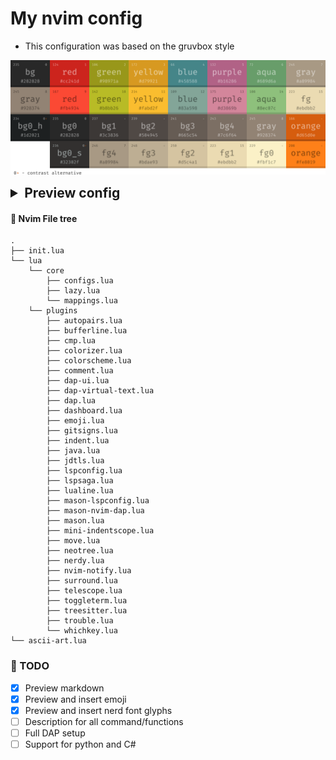# My nvim config

- This configuration was based on the gruvbox style

![gruvbox_palette](./screenshots/gruvbox_palette_dark.png)

<style>
    .summary-h2 {
        font-size: 1.5em;
        font-weight: bold;
    }
    .summary-h3 {
        font-size: 1.0em;
        font-weight: bold;
    },
</style>

<details>
    <summary class="summary-h2";>Preview config</summary>

+   <details>
        <summary class="summary-h3">Start page</summary>
        <img src="./screenshots/dashboard.png" alt="dashboard">
    </details>

+   <details>
        <summary class="summary-h3">Main file</summary>
        <img src="./screenshots/main.png" alt="main-file">
    </details>

+   <details>
        <summary class="summary-h3">Navigation</summary>
        <img src="./screenshots//laspsaga-and-nvim-tree.png" alt="lspsaga">
        <img src="./screenshots/telescope-gc.png" alt="telescope">
        <img src="./screenshots/telescope-gs.png" alt="telescope">
        <img src="./screenshots/telescope-ff.png" alt="telescope">
        <img src="./screenshots/toggelterm.png" alt="toggelterm">
    </details>

+   <details>
        <summary class="summary-h3">Language Server Protocol support</summary>
        <img src="./screenshots/java.png" alt="LSP">
        <img src="./screenshots/gitsigns.png" alt="LSP">
        <img src="./screenshots/lsp-info-lua.png" alt="LSP">
        <img src="./screenshots/lsp-info-jdtls.png" alt="LSP">
    </details>

+   <details>
        <summary class="summary-h3">Debug Adapter Protocol client support</summary>
        <img src="./screenshots/dap-demonstration.png" alt="DAP">
    </details>

+   <details>
        <summary class="summary-h3">Preview and insert emoji/nerd font glyphs</summary>
        <img src="./screenshots/emoji.png" alt="emoji">
        <img src="./screenshots/glyphs.png" alt="emoji">
    </details>

+   <details>
        <summary class="summary-h3">Preview markdown file</summary>
        <img src="./screenshots/markdown.png" alt="markdown">
    </details>
</details>


#### 📁 Nvim File tree

```
.
├── init.lua
└── lua
    └── core
        ├── configs.lua
        ├── lazy.lua
        └── mappings.lua
    └── plugins
        ├── autopairs.lua
        ├── bufferline.lua
        ├── cmp.lua
        ├── colorizer.lua
        ├── colorscheme.lua
        ├── comment.lua
        ├── dap-ui.lua
        ├── dap-virtual-text.lua
        ├── dap.lua
        ├── dashboard.lua
        ├── emoji.lua
        ├── gitsigns.lua
        ├── indent.lua
        ├── java.lua
        ├── jdtls.lua
        ├── lspconfig.lua
        ├── lspsaga.lua
        ├── lualine.lua
        ├── mason-lspconfig.lua
        ├── mason-nvim-dap.lua
        ├── mason.lua
        ├── mini-indentscope.lua
        ├── move.lua
        ├── neotree.lua
        ├── nerdy.lua
        ├── nvim-notify.lua
        ├── surround.lua
        ├── telescope.lua
        ├── toggleterm.lua
        ├── treesitter.lua
        ├── trouble.lua
        └── whichkey.lua
└── ascii-art.lua
```

### 📜 TODO

- [x] Preview markdown
- [x] Preview and insert emoji
- [x] Preview and insert nerd font glyphs
- [ ] Description for all command/functions
- [ ] Full DAP setup
- [ ] Support for python and C#

